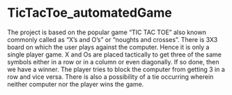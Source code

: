 # TicTacToe_automatedGame
The project is based on the popular game “TIC TAC TOE” also known commonly called as “X’s and O’s” or “noughts and crosses”. There is 3X3 board on which the user plays against the computer. Hence it is only a single player game.
X and Os are placed tactically to get three of the same symbols either in a row or in a column or even diagonally. If so done, then we have a winner.
The player tries to block the computer from getting 3 in a row and vice versa.
There is also a possibility of a tie occurring wherein neither computer nor the
player wins the game.
